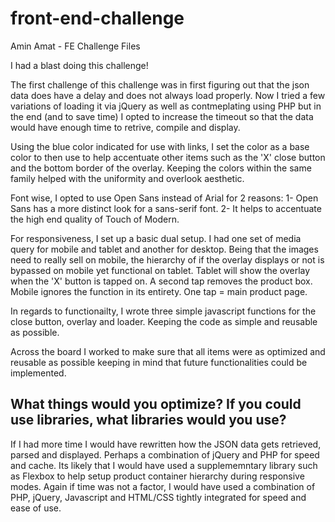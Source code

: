 # front-end-challenge
Amin Amat - FE Challenge Files

I had a blast doing this challenge!

The first challenge of this challenge was in first figuring out that the json data does have a delay and does not always load properly. Now I tried a few variations of loading it via jQuery as well as contmeplating using PHP but in the end (and to save time) I opted to increase the timeout so that the data would have enough time to retrive, compile and display.

Using the blue color indicated for use with links, I set the color as a base color to then use to help accentuate other items such as the 'X' close button and the bottom border of the overlay. Keeping the colors within the same family helped with the uniformity and overlook aesthetic.

Font wise, I opted to use Open Sans instead of Arial for 2 reasons:
1- Open Sans has a more distinct look for a sans-serif font.
2- It helps to accentuate the high end quality of Touch of Modern.

For responsiveness, I set up a basic dual setup. I had one set of media query for mobile and tablet and another for desktop. Being that the images need to really sell on mobile, the hierarchy of if the overlay displays or not is bypassed on mobile yet functional on tablet. Tablet will show the overlay when the 'X' button is tapped on. A second tap removes the product box. Mobile ignores the function in its entirety. One tap = main product page.

In regards to functionailty, I wrote three simple javascript functions for the close button, overlay and loader. Keeping the code as simple and reusable as possible.

Across the board I worked to make sure that all items were as optimized and reusable as possible keeping in mind that future functionalities could be implemented.

## What things would you optimize? If you could use libraries, what libraries would you use?

If I had more time I would have rewritten how the JSON data gets retrieved, parsed and displayed. Perhaps a combination of jQuery and PHP for speed and cache. Its likely that I would have used a supplememntary library such as Flexbox to help setup product container hierarchy during responsive modes. Again if time was not a factor, I would have used a combination of PHP, jQuery, Javascript and HTML/CSS tightly integrated for speed and ease of use.




